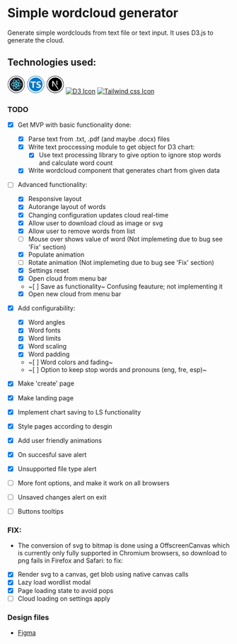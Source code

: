 # Simple wordcloud generator

Generate simple wordclouds from text file or text input. It uses D3.js to generate the cloud.

## Technologies used:

[<img width="40px" src="https://raw.githubusercontent.com/Pedro-Murilo/icons-for-readme/main/.github/react-icon.svg" alt="ReactJS Icon" />](https://reactjs.org/)
[<img width="40px" src="https://raw.githubusercontent.com/Pedro-Murilo/icons-for-readme/main/.github/typescript-icon.svg" alt="Typescript Icon" />](https://www.typescriptlang.org/)
[<img width="40px" src="https://raw.githubusercontent.com/Pedro-Murilo/icons-for-readme/main/.github/nextjs-icon.svg" alt="NextJS Icon" />](https://nextjs.org)
[<img width="40px" src="https://raw.githubusercontent.com/d3/d3-logo/master/d3.png" alt="D3 Icon" />](https://d3js.org/)
[<img width="40px" src="https://www.nstinfotech.com/wp-content/uploads/2020/10/tailwind-logo.png" alt="Tailwind css Icon" />](https://tailwindcss.com/)

### TODO

- [x] Get MVP with basic functionality done:

  - [x] Parse text from .txt, .pdf (and maybe .docx) files
  - [x] Write text proccessing module to get object for D3 chart:
    - [x] Use text processing library to give option to ignore stop words and calculate word count
  - [x] Write wordcloud component that generates chart from given data

- [ ] Advanced functionality:

  - [x] Responsive layout
  - [x] Autorange layout of words
  - [x] Changing configuration updates cloud real-time
  - [x] Allow user to download cloud as image or svg
  - [x] Allow user to remove words from list
  - [ ] Mouse over shows value of word (Not implemeting due to bug see 'Fix' section)
  - [x] Populate animation
  - [ ] Rotate animation (Not implemeting due to bug see 'Fix' section)
  - [x] Settings reset
  - [x] Open cloud from menu bar
  - ~[ ] Save as functionality~ Confusing feauture; not implementing it
  - [x] Open new cloud from menu bar

- [x] Add configurability:

  - [x] Word angles
  - [x] Word fonts
  - [x] Word limits
  - [x] Word scaling
  - [x] Word padding
  - ~[ ] Word colors and fading~
  - ~[ ] Option to keep stop words and pronouns (eng, fre, esp)~

- [x] Make 'create' page
- [x] Make landing page
- [x] Implement chart saving to LS functionality
- [x] Style pages according to desgin
- [x] Add user friendly animations
- [x] On succesful save alert
- [x] Unsupported file type alert
- [ ] More font options, and make it work on all browsers
- [ ] Unsaved changes alert on exit
- [ ] Buttons tooltips

### FIX:

- The conversion of svg to bitmap is done using a OffscreenCanvas which is currently only fully supported in Chromium browsers, so download to png fails in Firefox and Safari:
  to fix:

- [x] Render svg to a canvas, get blob using native canvas calls
- [x] Lazy load wordlist modal
- [x] Page loading state to avoid pops
- [ ] Cloud loading on settings apply

### Design files

- [Figma](https://www.figma.com/file/t29YRFbKmMt8mZlbjgb9pI/simple-wordcloud?node-id=0%3A1)
